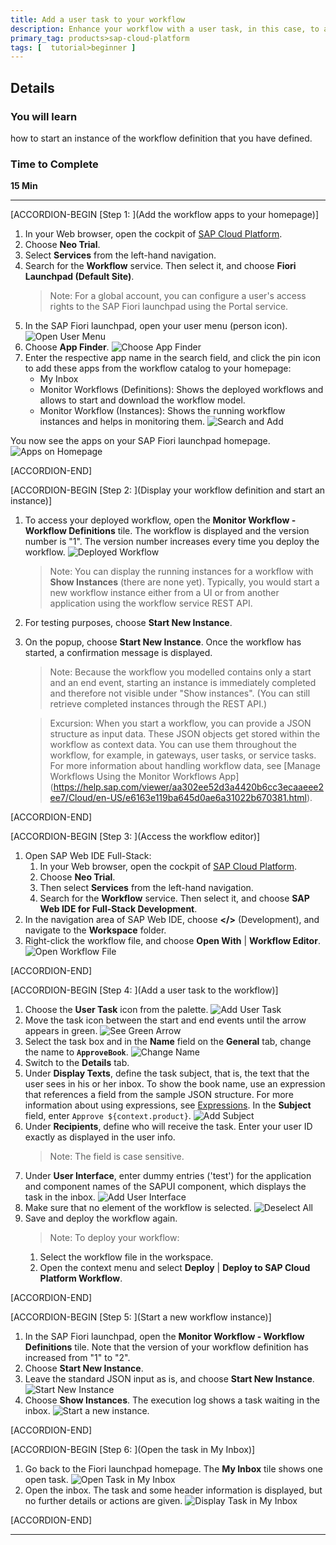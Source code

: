 ```yaml
---
title: Add a user task to your workflow
description: Enhance your workflow with a user task, in this case, to add an approval.
primary_tag: products>sap-cloud-platform
tags: [  tutorial>beginner ]
---
```


## Details
### You will learn  
how to start an instance of the workflow definition that you have defined.

### Time to Complete
**15 Min**

---
[ACCORDION-BEGIN [Step 1: ](Add the workflow apps to your homepage)]
1. In your Web browser, open the cockpit of [SAP Cloud Platform](https://account.hanatrial.ondemand.com/cockpit).
2. Choose **Neo Trial**.
3. Select **Services** from the left-hand navigation.
4. Search for the **Workflow** service. Then select it, and choose **Fiori Launchpad (Default Site)**.
    > Note: For a global account, you can configure a user's access rights to the SAP Fiori launchpad using the Portal service.
5. In the SAP Fiori launchpad, open your user menu (person icon).
![Open User Menu](open-user-menu.png)
6. Choose **App Finder**.
![Choose App Finder](choose-app-finder.png)
7. Enter the respective app name in the search field, and click the pin icon to add these apps from the workflow catalog to your homepage:
      - My Inbox
      - Monitor Workflows (Definitions): Shows the deployed workflows and allows to start and download the workflow model.
      - Monitor Workflow (Instances): Shows the running workflow instances and helps in monitoring them.
![Search and Add](search-and-add.png)

You now see the apps on your SAP Fiori launchpad homepage.
![Apps on Homepage](apps-homepage.png)

[ACCORDION-END]

[ACCORDION-BEGIN [Step 2: ](Display your workflow definition and start an instance)]
1. To access your deployed workflow, open the **Monitor Workflow - Workflow Definitions** tile.
  The workflow is displayed and the version number is "1". The version number increases every time you deploy the workflow.
![Deployed Workflow](deployed-workflow.png)

    > Note:
    You can display the running instances for a workflow with **Show Instances** (there are none yet).
    Typically, you would start a new workflow instance either from a UI or from another application using the workflow service REST API.

2. For testing purposes, choose **Start New Instance**.
3. On the popup, choose **Start New Instance**.
   Once the workflow has started, a confirmation message is displayed.

    >Note: Because the workflow you modelled contains only a start and an end event, starting an instance is immediately completed and therefore not visible under "Show instances". (You can still retrieve completed instances through the REST API.)

    >Excursion: When you start a workflow, you can provide a JSON structure as input data. These JSON objects get stored within the workflow as context data. You can use them throughout the workflow, for example, in gateways, user tasks, or service tasks. For more information about handling workflow data, see [Manage Workflows Using the Monitor Workflows App] (https://help.sap.com/viewer/aa302ee52d3a4420b6cc3ecaaeee2ee7/Cloud/en-US/e6163e119ba645d0ae6a31022b670381.html).

[ACCORDION-END]

[ACCORDION-BEGIN [Step 3: ](Access the workflow editor)]
1. Open SAP Web IDE Full-Stack:
    1. In your Web browser, open the cockpit of [SAP Cloud Platform](https://account.hanatrial.ondemand.com/cockpit).
    2. Choose **Neo Trial**.
    3. Then select **Services** from the left-hand navigation.
    4. Search for the **Workflow** service. Then select it, and choose **SAP Web IDE for Full-Stack Development**.
2. In the navigation area of SAP Web IDE, choose **</>** (Development), and navigate to the **Workspace** folder.
3. Right-click the workflow file, and choose **Open With** | **Workflow Editor**.
![Open Workflow File](open-wf-file.png)

[ACCORDION-END]

[ACCORDION-BEGIN [Step 4: ](Add a user task to the workflow)]
1. Choose the **User Task** icon from the palette.
![Add User Task](add-user-task-prep.png)
2. Move the task icon between the start and end events until the arrow appears in green.
![See Green Arrow](green-arrow.png)
3. Select the task box and in the **Name** field on the **General** tab, change the name to **`ApproveBook`**.
![Change Name](change-name.png)
4. Switch to the **Details** tab.
5. Under **Display Texts**, define the task subject, that is, the text that the user sees in his or her inbox.
   To show the book name, use an expression that references a field from the sample JSON structure. For more information about using expressions, see [Expressions](https://help.sap.com/viewer/f63bbdc234ce4211ab2cdb44564a0acd/Cloud/en-US/9f91b1c0fac3414d9cba1015dea381f1.html).
   In the **Subject** field, enter `Approve ${context.product}`.
![Add Subject](add-subject.png)
6. Under **Recipients**, define who will receive the task. Enter your user ID exactly as displayed in the user info.
    > Note: The field is case sensitive.
7. Under **User Interface**, enter dummy entries ('test') for the application and component names of the SAPUI component, which displays the task in the inbox.
![Add User Interface](add-user-interface.png)
8. Make sure that no element of the workflow is selected.
![Deselect All](deselect-elements.png)
9. Save and deploy the workflow again.
    > Note: To deploy your workflow:
    1. Select the workflow file in the workspace.
    2. Open the context menu and select **Deploy** | **Deploy to SAP Cloud Platform Workflow**.

[ACCORDION-END]

[ACCORDION-BEGIN [Step 5: ](Start a new workflow instance)]
1. In the SAP Fiori launchpad, open the **Monitor Workflow - Workflow Definitions** tile.
   Note that the version of your workflow definition has increased from "1" to "2".
2. Choose **Start New Instance**.
3. Leave the standard JSON input as is, and choose **Start New Instance**.
![Start New Instance](start-new-instance.png)
4. Choose **Show Instances**.
   The execution log shows a task waiting in the inbox.
![Start a new instance.](start-second-instance.png)

[ACCORDION-END]

[ACCORDION-BEGIN [Step 6: ](Open the task in My Inbox)]
1. Go back to the Fiori launchpad homepage. The **My Inbox** tile shows one open task.
   ![Open Task in My Inbox](open-task.png)
2. Open the inbox. The task and some header information is displayed, but no further details or actions are given.
![Display Task in My Inbox](task-in-inbox.png)

[ACCORDION-END]

---
